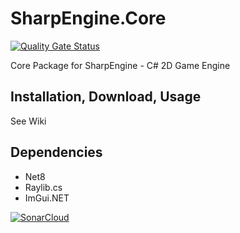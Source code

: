 # SharpEngine.Core

[![Quality Gate Status](https://sonarcloud.io/api/project_badges/measure?project=SharpEngine_SharpEngine.Core&metric=alert_status)](https://sonarcloud.io/summary/new_code?id=SharpEngine_SharpEngine.Core)

Core Package for SharpEngine - C# 2D Game Engine

## Installation, Download, Usage

See Wiki

## Dependencies

- Net8
- Raylib.cs
- ImGui.NET

[![SonarCloud](https://sonarcloud.io/images/project_badges/sonarcloud-white.svg)](https://sonarcloud.io/summary/new_code?id=SharpEngine_SharpEngine.Core)